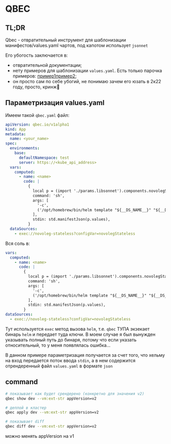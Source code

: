 # QBEC

## TL;DR

Qbec - отвратительный инструмент для шаблонизации манифестов/values.yaml чартов, под капотом использует ```jsonnet```

Его убогость заключается в:

- отвратительной документации;
- нету примеров для шаблонизации ```values.yaml```. Есть только парочка примеров: [пример1](https://gist.github.com/Andor/34accb711dbfd531f0982d11019015da)[пример2](https://github.com/splunk/qbec/pull/217#issuecomment-816014153);
- он просто сам по себе убогий, не понимаю зачем его юзать в 2к22 году, просто, кринж🫠

## Параметризация values.yaml

Имеем такой ```qbec.yaml``` файл:

```yaml
apiVersion: qbec.io/v1alpha1
kind: App
metadata:
  name: <your_name>
spec:
  environments:
    base:
      defaultNamespace: test
      server: https://<kube_api_address>
  vars:
    computed:
      - name: <name>
        code: |
          {
            local p = (import './params.libsonnet').components.novolegStateless,
            command: 'sh',
            args: [
              '-c',
              ('/opt/homebrew/bin/helm template "${__DS_NAME__}" "${__DS_PATH__}" -n test -f-')
            ],
            stdin: std.manifestJson(p.values),
          }
  dataSources:
    - exec://novoleg-stateless?configVar=novolegStateless
```

Вся соль в:

```yaml
vars:
  computed:
    - name: <name>
      code: |
        {
          local p = (import './params.libsonnet').components.novolegStateless,
          command: 'sh',
          args: [
            '-c',
            ('/opt/homebrew/bin/helm template "${__DS_NAME__}" "${__DS_PATH__}" -n test -f-')
          ],
          stdin: std.manifestJson(p.values),
        }
dataSources:
  - exec://novoleg-stateless?configVar=novolegStateless
```

Тут используется ```exec``` метод вызова ```helm```, т.е. ```qbec``` ТУПА экзекает бинарь ```helm``` и передает туда ключи. В моем случае я был вынужден указывать полный путь до бинаря, потому что если указать относительный, то у меня появлялась ошибка...

В данном примере параметризация получается за счет того, что хельму на вход передается поток ввода ```stdin```, а в нем содержится отрендеренный файл ```values.yaml``` в формате ```json```

## command

```bash
# показывает как будет срендерено (конкретно для значения v2)
qbec show dev --vm:ext-str appVersion=v2

# деплой в кластер
qbec apply dev --vm:ext-str appVersion=v2

# показывает diff 
qbec diff dev --vm:ext-str appVersion=v2
```
можно менять appVersion на v1
